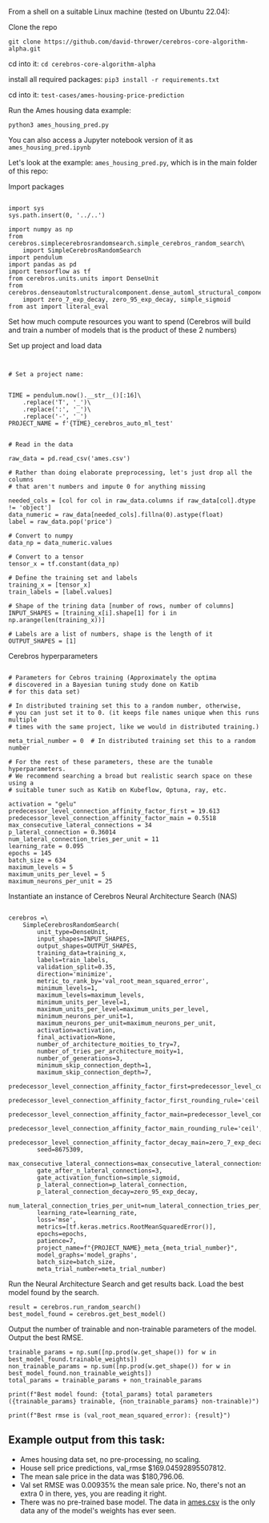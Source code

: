 

From a shell on a suitable Linux machine (tested on Ubuntu 22.04):

Clone the repo

`git clone https://github.com/david-thrower/cerebros-core-algorithm-alpha.git`

cd into it: `cd cerebros-core-algorithm-alpha`

install all required packages: `pip3 install -r requirements.txt`

cd into it: `test-cases/ames-housing-price-prediction`

Run the Ames housing data example:

`python3 ames_housing_pred.py`

You can also access a Jupyter notebook version of it as `ames_housing_pred.ipynb`

Let's look at the example: `ames_housing_pred.py`, which is in the main folder of this repo:

Import packages

```python3

import sys
sys.path.insert(0, '../..')

import numpy as np
from cerebros.simplecerebrosrandomsearch.simple_cerebros_random_search\
    import SimpleCerebrosRandomSearch
import pendulum
import pandas as pd
import tensorflow as tf
from cerebros.units.units import DenseUnit
from cerebros.denseautomlstructuralcomponent.dense_automl_structural_component\
    import zero_7_exp_decay, zero_95_exp_decay, simple_sigmoid
from ast import literal_eval
```

Set how much compute resources you want to spend (Cerebros will build and train a number of models that is the product of these 2 numbers)

Set up project and load data

```python3


# Set a project name:


TIME = pendulum.now().__str__()[:16]\
    .replace('T', '_')\
    .replace(':', '_')\
    .replace('-', '_')
PROJECT_NAME = f'{TIME}_cerebros_auto_ml_test'


# Read in the data

raw_data = pd.read_csv('ames.csv')

# Rather than doing elaborate preprocessing, let's just drop all the columns
# that aren't numbers and impute 0 for anything missing

needed_cols = [col for col in raw_data.columns if raw_data[col].dtype != 'object']
data_numeric = raw_data[needed_cols].fillna(0).astype(float)
label = raw_data.pop('price')

# Convert to numpy
data_np = data_numeric.values

# Convert to a tensor
tensor_x = tf.constant(data_np)

# Define the training set and labels
training_x = [tensor_x]
train_labels = [label.values]

# Shape of the trining data [number of rows, number of columns]
INPUT_SHAPES = [training_x[i].shape[1] for i in np.arange(len(training_x))]

# Labels are a list of numbers, shape is the length of it
OUTPUT_SHAPES = [1]  
```

Cerebros hyperparameters
```python3

# Parameters for Cebros training (Approximately the optima 
# discovered in a Bayesian tuning study done on Katib
# for this data set)

# In distributed training set this to a random number, otherwise,
# you can just set it to 0. (it keeps file names unique when this runs multiple
# times with the same project, like we would in distributed training.)

meta_trial_number = 0  # In distributed training set this to a random number

# For the rest of these parameters, these are the tunable hyperparameters.
# We recommend searching a broad but realistic search space on these using a
# suitable tuner such as Katib on Kubeflow, Optuna, ray, etc.

activation = "gelu"
predecessor_level_connection_affinity_factor_first = 19.613
predecessor_level_connection_affinity_factor_main = 0.5518
max_consecutive_lateral_connections = 34
p_lateral_connection = 0.36014
num_lateral_connection_tries_per_unit = 11
learning_rate = 0.095
epochs = 145
batch_size = 634
maximum_levels = 5
maximum_units_per_level = 5
maximum_neurons_per_unit = 25

```

Instantiate an instance of Cerebros Neural Architecture Search (NAS)

```python3

cerebros =\
    SimpleCerebrosRandomSearch(
        unit_type=DenseUnit,
        input_shapes=INPUT_SHAPES,
        output_shapes=OUTPUT_SHAPES,
        training_data=training_x,
        labels=train_labels,
        validation_split=0.35,
        direction='minimize',
        metric_to_rank_by='val_root_mean_squared_error',
        minimum_levels=1,
        maximum_levels=maximum_levels,
        minimum_units_per_level=1,
        maximum_units_per_level=maximum_units_per_level,
        minimum_neurons_per_unit=1,
        maximum_neurons_per_unit=maximum_neurons_per_unit,
        activation=activation,
        final_activation=None,
        number_of_architecture_moities_to_try=7,
        number_of_tries_per_architecture_moity=1,
        number_of_generations=3,
        minimum_skip_connection_depth=1,
        maximum_skip_connection_depth=7,
    predecessor_level_connection_affinity_factor_first=predecessor_level_connection_affinity_factor_first,
        predecessor_level_connection_affinity_factor_first_rounding_rule='ceil',
            predecessor_level_connection_affinity_factor_main=predecessor_level_connection_affinity_factor_main,
        predecessor_level_connection_affinity_factor_main_rounding_rule='ceil',
        predecessor_level_connection_affinity_factor_decay_main=zero_7_exp_decay,
        seed=8675309,
        max_consecutive_lateral_connections=max_consecutive_lateral_connections,
        gate_after_n_lateral_connections=3,
        gate_activation_function=simple_sigmoid,
        p_lateral_connection=p_lateral_connection,
        p_lateral_connection_decay=zero_95_exp_decay,
        num_lateral_connection_tries_per_unit=num_lateral_connection_tries_per_unit,
        learning_rate=learning_rate,
        loss='mse',
        metrics=[tf.keras.metrics.RootMeanSquaredError()],
        epochs=epochs,
        patience=7,
        project_name=f"{PROJECT_NAME}_meta_{meta_trial_number}",
        model_graphs='model_graphs',
        batch_size=batch_size,
        meta_trial_number=meta_trial_number)

```

Run the Neural Architecture Search and get results back. Load the best model found by the search.

```python3
result = cerebros.run_random_search()
best_model_found = cerebros.get_best_model()
```

Output the number of trainable and non-trainable parameters of the model. Output the best RMSE.

```python3
trainable_params = np.sum([np.prod(w.get_shape()) for w in best_model_found.trainable_weights])
non_trainable_params = np.sum([np.prod(w.get_shape()) for w in best_model_found.non_trainable_weights])
total_params = trainable_params + non_trainable_params

print(f"Best model found: {total_params} total parameters ({trainable_params} trainable, {non_trainable_params} non-trainable)")

print(f"Best rmse is (val_root_mean_squared_error): {result}")
```

## Example output from this task:

- Ames housing data set, no pre-processing, no scaling.
- House sell price predictions, val_rmse $169.04592895507812.
- The mean sale price in the data was $180,796.06.
- Val set RMSE was 0.00935% the mean sale price. No, there's not an extra 0 in there, yes, you are reading it right.
- There was no pre-trained base model. The data in [ames.csv](ames.csv) is the only data any of the model's weights has ever seen.                                                      